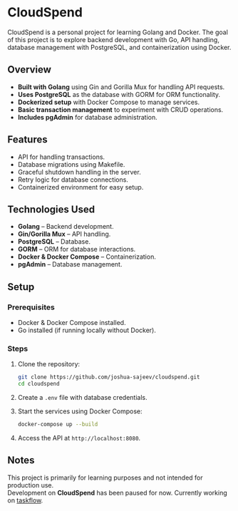 # CloudSpend

CloudSpend is a personal project for learning Golang and Docker. The goal of this project is to explore backend development with Go, API handling, database management with PostgreSQL, and containerization using Docker.

## Overview

- **Built with Golang** using Gin and Gorilla Mux for handling API requests.
- **Uses PostgreSQL** as the database with GORM for ORM functionality.
- **Dockerized setup** with Docker Compose to manage services.
- **Basic transaction management** to experiment with CRUD operations.
- **Includes pgAdmin** for database administration.

## Features

- API for handling transactions.
- Database migrations using Makefile.
- Graceful shutdown handling in the server.
- Retry logic for database connections.
- Containerized environment for easy setup.

## Technologies Used

- **Golang** – Backend development.
- **Gin/Gorilla Mux** – API handling.
- **PostgreSQL** – Database.
- **GORM** – ORM for database interactions.
- **Docker & Docker Compose** – Containerization.
- **pgAdmin** – Database management.

## Setup

### Prerequisites

- Docker & Docker Compose installed.
- Go installed (if running locally without Docker).

### Steps

1. Clone the repository:

   ```sh
   git clone https://github.com/joshua-sajeev/cloudspend.git
   cd cloudspend
   ```

2. Create a `.env` file with database credentials.

3. Start the services using Docker Compose:

   ```sh
   docker-compose up --build
   ```

4. Access the API at `http://localhost:8080`.

## Notes

This project is primarily for learning purposes and not intended for production use.  
Development on **CloudSpend** has been paused for now. Currently working on [taskflow](https://github.com/joshua-sajeev/taskflow).

